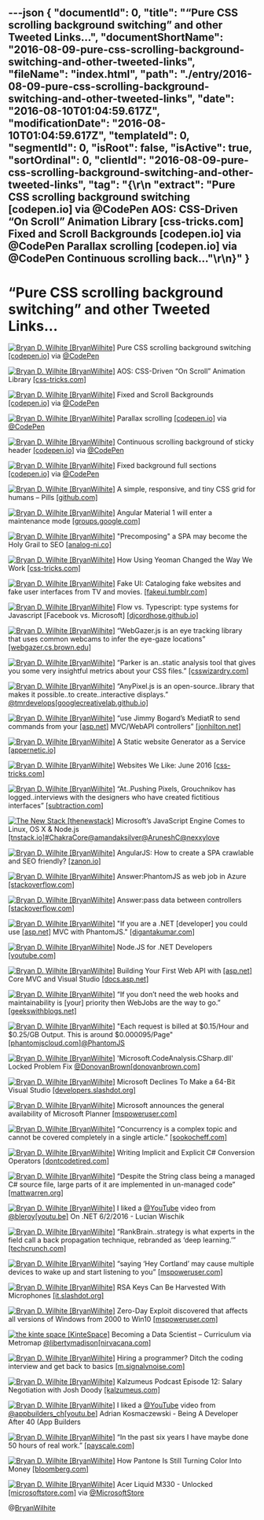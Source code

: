 ---json
{
  "documentId": 0,
  "title": "“Pure CSS scrolling background switching” and other Tweeted Links…",
  "documentShortName": "2016-08-09-pure-css-scrolling-background-switching-and-other-tweeted-links",
  "fileName": "index.html",
  "path": "./entry/2016-08-09-pure-css-scrolling-background-switching-and-other-tweeted-links",
  "date": "2016-08-10T01:04:59.617Z",
  "modificationDate": "2016-08-10T01:04:59.617Z",
  "templateId": 0,
  "segmentId": 0,
  "isRoot": false,
  "isActive": true,
  "sortOrdinal": 0,
  "clientId": "2016-08-09-pure-css-scrolling-background-switching-and-other-tweeted-links",
  "tag": "{\r\n  \"extract\": \"Pure CSS scrolling background switching [codepen.io] via @CodePen AOS: CSS-Driven “On Scroll” Animation Library [css-tricks.com] Fixed and Scroll Backgrounds [codepen.io] via @CodePen Parallax scrolling [codepen.io] via @CodePen Continuous scrolling back...\"\r\n}"
}
---

# “Pure CSS scrolling background switching” and other Tweeted Links…

[<img alt="Bryan D. Wilhite [BryanWilhite]" src="https://songhay.blob.core.windows.net/shared-social-twitter/BryanWilhite.jpeg">](http://songhayblog.azurewebsites.net/ "Bryan D. Wilhite [BryanWilhite]") Pure CSS scrolling background switching [[codepen.io]](http://codepen.io/JTParrett/pen/FfIph) via [@CodePen](http://twitter.com/CodePen)

[<img alt="Bryan D. Wilhite [BryanWilhite]" src="https://songhay.blob.core.windows.net/shared-social-twitter/BryanWilhite.jpeg">](http://songhayblog.azurewebsites.net/ "Bryan D. Wilhite [BryanWilhite]") AOS: CSS-Driven “On Scroll” Animation Library [[css-tricks.com]](https://css-tricks.com/aos-css-driven-scroll-animation-library/)

[<img alt="Bryan D. Wilhite [BryanWilhite]" src="https://songhay.blob.core.windows.net/shared-social-twitter/BryanWilhite.jpeg">](http://songhayblog.azurewebsites.net/ "Bryan D. Wilhite [BryanWilhite]") Fixed and Scroll Backgrounds [[codepen.io]](http://codepen.io/netmagik/pen/raEMgm) via [@CodePen](http://twitter.com/CodePen)

[<img alt="Bryan D. Wilhite [BryanWilhite]" src="https://songhay.blob.core.windows.net/shared-social-twitter/BryanWilhite.jpeg">](http://songhayblog.azurewebsites.net/ "Bryan D. Wilhite [BryanWilhite]") Parallax scrolling [[codepen.io]](http://codepen.io/AntonMalmstrom/pen/bkLuw) via [@CodePen](http://twitter.com/CodePen)

[<img alt="Bryan D. Wilhite [BryanWilhite]" src="https://songhay.blob.core.windows.net/shared-social-twitter/BryanWilhite.jpeg">](http://songhayblog.azurewebsites.net/ "Bryan D. Wilhite [BryanWilhite]") Continuous scrolling background of sticky header [[codepen.io]](http://codepen.io/dghez/pen/sfmya) via [@CodePen](http://twitter.com/CodePen)

[<img alt="Bryan D. Wilhite [BryanWilhite]" src="https://songhay.blob.core.windows.net/shared-social-twitter/BryanWilhite.jpeg">](http://songhayblog.azurewebsites.net/ "Bryan D. Wilhite [BryanWilhite]") Fixed background full sections [[codepen.io]](http://codepen.io/justinaven/pen/bdKPbO) via [@CodePen](http://twitter.com/CodePen)

[<img alt="Bryan D. Wilhite [BryanWilhite]" src="https://songhay.blob.core.windows.net/shared-social-twitter/BryanWilhite.jpeg">](http://songhayblog.azurewebsites.net/ "Bryan D. Wilhite [BryanWilhite]") A simple, responsive, and tiny CSS grid for humans – Pills [[github.com]](https://github.com/rohitkrai03/pills)

[<img alt="Bryan D. Wilhite [BryanWilhite]" src="https://songhay.blob.core.windows.net/shared-social-twitter/BryanWilhite.jpeg">](http://songhayblog.azurewebsites.net/ "Bryan D. Wilhite [BryanWilhite]") Angular Material 1 will enter a maintenance mode [[groups.google.com]](https://groups.google.com/forum/#!topic/ngmaterial/4ActiQp3nA0)

[<img alt="Bryan D. Wilhite [BryanWilhite]" src="https://songhay.blob.core.windows.net/shared-social-twitter/BryanWilhite.jpeg">](http://songhayblog.azurewebsites.net/ "Bryan D. Wilhite [BryanWilhite]") "Precomposing" a SPA may become the Holy Grail to SEO [[analog-ni.co]](http://www.analog-ni.co/precomposing-a-spa-may-become-the-holy-grail-to-seo)

[<img alt="Bryan D. Wilhite [BryanWilhite]" src="https://songhay.blob.core.windows.net/shared-social-twitter/BryanWilhite.jpeg">](http://songhayblog.azurewebsites.net/ "Bryan D. Wilhite [BryanWilhite]") How Using Yeoman Changed the Way We Work [[css-tricks.com]](https://css-tricks.com/using-yeoman-changed-way-work/)

[<img alt="Bryan D. Wilhite [BryanWilhite]" src="https://songhay.blob.core.windows.net/shared-social-twitter/BryanWilhite.jpeg">](http://songhayblog.azurewebsites.net/ "Bryan D. Wilhite [BryanWilhite]") Fake UI: Cataloging fake websites and fake user interfaces from TV and movies. [[fakeui.tumblr.com]](http://fakeui.tumblr.com/)

[<img alt="Bryan D. Wilhite [BryanWilhite]" src="https://songhay.blob.core.windows.net/shared-social-twitter/BryanWilhite.jpeg">](http://songhayblog.azurewebsites.net/ "Bryan D. Wilhite [BryanWilhite]") Flow vs. Typescript: type systems for Javascript [Facebook vs. Microsoft] [[djcordhose.github.io]](http://djcordhose.github.io/flow-vs-typescript/2016_hhjs.html#/)

[<img alt="Bryan D. Wilhite [BryanWilhite]" src="https://songhay.blob.core.windows.net/shared-social-twitter/BryanWilhite.jpeg">](http://songhayblog.azurewebsites.net/ "Bryan D. Wilhite [BryanWilhite]") “WebGazer.js is an eye tracking library that uses common webcams to infer the eye-gaze locations” [[webgazer.cs.brown.edu]](https://webgazer.cs.brown.edu/)

[<img alt="Bryan D. Wilhite [BryanWilhite]" src="https://songhay.blob.core.windows.net/shared-social-twitter/BryanWilhite.jpeg">](http://songhayblog.azurewebsites.net/ "Bryan D. Wilhite [BryanWilhite]") “Parker is an..static analysis tool that gives you some very insightful metrics about your CSS files.” [[csswizardry.com]](http://csswizardry.com/2016/06/improving-your-css-with-parker/)

[<img alt="Bryan D. Wilhite [BryanWilhite]" src="https://songhay.blob.core.windows.net/shared-social-twitter/BryanWilhite.jpeg">](http://songhayblog.azurewebsites.net/ "Bryan D. Wilhite [BryanWilhite]") “AnyPixel.js is an open-source..library that makes it possible..to create..interactive displays.” [@tmrdevelops](http://twitter.com/tmrdevelops)[[googlecreativelab.github.io]](http://googlecreativelab.github.io/anypixel/)

[<img alt="Bryan D. Wilhite [BryanWilhite]" src="https://songhay.blob.core.windows.net/shared-social-twitter/BryanWilhite.jpeg">](http://songhayblog.azurewebsites.net/ "Bryan D. Wilhite [BryanWilhite]") “use Jimmy Bogard’s MediatR to send commands from your [[asp.net]](http://ASP.NET) MVC/WebAPI controllers” [[jonhilton.net]](https://jonhilton.net/2016/06/06/simplify-your-controllers-with-the-command-pattern-and-mediatr/)

[<img alt="Bryan D. Wilhite [BryanWilhite]" src="https://songhay.blob.core.windows.net/shared-social-twitter/BryanWilhite.jpeg">](http://songhayblog.azurewebsites.net/ "Bryan D. Wilhite [BryanWilhite]") A Static website Generator as a Service [[appernetic.io]](https://appernetic.io/)

[<img alt="Bryan D. Wilhite [BryanWilhite]" src="https://songhay.blob.core.windows.net/shared-social-twitter/BryanWilhite.jpeg">](http://songhayblog.azurewebsites.net/ "Bryan D. Wilhite [BryanWilhite]") Websites We Like: June 2016 [[css-tricks.com]](https://css-tricks.com/websites-we-like-june-2016/)

[<img alt="Bryan D. Wilhite [BryanWilhite]" src="https://songhay.blob.core.windows.net/shared-social-twitter/BryanWilhite.jpeg">](http://songhayblog.azurewebsites.net/ "Bryan D. Wilhite [BryanWilhite]") “At..Pushing Pixels, Grouchnikov has logged..interviews with the designers who have created fictitious interfaces” [[subtraction.com]](https://www.subtraction.com/2016/06/02/a-conversation-about-fantasy-user-interfaces/)

[<img alt="The New Stack [thenewstack]" src="https://songhay.blob.core.windows.net/shared-social-twitter/thenewstack.png">](http://thenewstack.io/ "The New Stack [thenewstack]") Microsoft’s JavaScript Engine Comes to Linux, OS X & Node.js [[tnstack.io]](http://tnstack.io/tw6d302QOQl)[#ChakraCore](http://twitter.com/search?q=%23ChakraCore)[@amandaksilver](http://twitter.com/amandaksilver)[@AruneshC](http://twitter.com/AruneshC)[@nexxylove](http://twitter.com/nexxylove)

[<img alt="Bryan D. Wilhite [BryanWilhite]" src="https://songhay.blob.core.windows.net/shared-social-twitter/BryanWilhite.jpeg">](http://songhayblog.azurewebsites.net/ "Bryan D. Wilhite [BryanWilhite]") AngularJS: How to create a SPA crawlable and SEO friendly? [[zanon.io]](http://zanon.io/posts/angularjs-how-to-create-a-spa-crawlable-and-seo-friendly)

[<img alt="Bryan D. Wilhite [BryanWilhite]" src="https://songhay.blob.core.windows.net/shared-social-twitter/BryanWilhite.jpeg">](http://songhayblog.azurewebsites.net/ "Bryan D. Wilhite [BryanWilhite]") Answer:PhantomJS as web job in Azure [[stackoverflow.com]](http://stackoverflow.com/a/22913653/22944?stw=2)

[<img alt="Bryan D. Wilhite [BryanWilhite]" src="https://songhay.blob.core.windows.net/shared-social-twitter/BryanWilhite.jpeg">](http://songhayblog.azurewebsites.net/ "Bryan D. Wilhite [BryanWilhite]") Answer:pass data between controllers [[stackoverflow.com]](http://stackoverflow.com/a/18191623/22944?stw=2)

[<img alt="Bryan D. Wilhite [BryanWilhite]" src="https://songhay.blob.core.windows.net/shared-social-twitter/BryanWilhite.jpeg">](http://songhayblog.azurewebsites.net/ "Bryan D. Wilhite [BryanWilhite]") "If you are a .NET [developer] you could use [[asp.net]](http://ASP.NET) MVC with PhantomJS." [[digantakumar.com]](https://digantakumar.com/2014/03/25/how-to-improve-seo-for-a-spa-which-is-using-net-back-end/)

[<img alt="Bryan D. Wilhite [BryanWilhite]" src="https://songhay.blob.core.windows.net/shared-social-twitter/BryanWilhite.jpeg">](http://songhayblog.azurewebsites.net/ "Bryan D. Wilhite [BryanWilhite]") Node.JS for .NET Developers [[youtube.com]](https://www.youtube.com/watch?v=5ZsVj-jq_MU)

[<img alt="Bryan D. Wilhite [BryanWilhite]" src="https://songhay.blob.core.windows.net/shared-social-twitter/BryanWilhite.jpeg">](http://songhayblog.azurewebsites.net/ "Bryan D. Wilhite [BryanWilhite]") Building Your First Web API with [[asp.net]](http://ASP.NET) Core MVC and Visual Studio [[docs.asp.net]](https://docs.asp.net/en/latest/tutorials/first-web-api.html)

[<img alt="Bryan D. Wilhite [BryanWilhite]" src="https://songhay.blob.core.windows.net/shared-social-twitter/BryanWilhite.jpeg">](http://songhayblog.azurewebsites.net/ "Bryan D. Wilhite [BryanWilhite]") “If you don’t need the web hooks and maintainability is [your] priority then WebJobs are the way to go.” [[geekswithblogs.net]](http://geekswithblogs.net/tmurphy/archive/2016/06/02/application-integration-azure-functions-vs-webjobs.aspx)

[<img alt="Bryan D. Wilhite [BryanWilhite]" src="https://songhay.blob.core.windows.net/shared-social-twitter/BryanWilhite.jpeg">](http://songhayblog.azurewebsites.net/ "Bryan D. Wilhite [BryanWilhite]") "Each request is billed at $0.15/Hour and $0.25/GB Output. This is around $0.000095/Page" [[phantomjscloud.com]](https://phantomjscloud.com/)[@PhantomJS](http://twitter.com/PhantomJS)

[<img alt="Bryan D. Wilhite [BryanWilhite]" src="https://songhay.blob.core.windows.net/shared-social-twitter/BryanWilhite.jpeg">](http://songhayblog.azurewebsites.net/ "Bryan D. Wilhite [BryanWilhite]") 'Microsoft.CodeAnalysis.CSharp.dll' Locked Problem Fix [@DonovanBrown](http://twitter.com/DonovanBrown)[[donovanbrown.com]](http://www.donovanbrown.com/post/2016/06/05/MicrosoftCodeAnalysisCSharpdll-Locked-Problem-Fix)

[<img alt="Bryan D. Wilhite [BryanWilhite]" src="https://songhay.blob.core.windows.net/shared-social-twitter/BryanWilhite.jpeg">](http://songhayblog.azurewebsites.net/ "Bryan D. Wilhite [BryanWilhite]") Microsoft Declines To Make a 64-Bit Visual Studio [[developers.slashdot.org]](https://developers.slashdot.org/story/16/06/04/1429248/microsoft-declines-to-make-a-64-bit-visual-studio?utm_source=feedly1.0mainlinkanon&utm_medium=feed)

[<img alt="Bryan D. Wilhite [BryanWilhite]" src="https://songhay.blob.core.windows.net/shared-social-twitter/BryanWilhite.jpeg">](http://songhayblog.azurewebsites.net/ "Bryan D. Wilhite [BryanWilhite]") Microsoft announces the general availability of Microsoft Planner [[mspoweruser.com]](http://mspoweruser.com/microsoft-announces-general-availability-microsoft-planner/)

[<img alt="Bryan D. Wilhite [BryanWilhite]" src="https://songhay.blob.core.windows.net/shared-social-twitter/BryanWilhite.jpeg">](http://songhayblog.azurewebsites.net/ "Bryan D. Wilhite [BryanWilhite]") “Concurrency is a complex topic and cannot be covered completely in a single article.” [[sookocheff.com]](http://sookocheff.com/post/concurrency/concurrency-a-primer/)

[<img alt="Bryan D. Wilhite [BryanWilhite]" src="https://songhay.blob.core.windows.net/shared-social-twitter/BryanWilhite.jpeg">](http://songhayblog.azurewebsites.net/ "Bryan D. Wilhite [BryanWilhite]") Writing Implicit and Explicit C# Conversion Operators [[dontcodetired.com]](http://dontcodetired.com/blog/post/Writing-Implicit-and-Explicit-C-Conversion-Operators.aspx)

[<img alt="Bryan D. Wilhite [BryanWilhite]" src="https://songhay.blob.core.windows.net/shared-social-twitter/BryanWilhite.jpeg">](http://songhayblog.azurewebsites.net/ "Bryan D. Wilhite [BryanWilhite]") “Despite the String class being a managed C# source file, large parts of it are implemented in un-managed code” [[mattwarren.org]](http://mattwarren.org/2016/05/31/Strings-and-the-CLR-a-Special-Relationship/)

[<img alt="Bryan D. Wilhite [BryanWilhite]" src="https://songhay.blob.core.windows.net/shared-social-twitter/BryanWilhite.jpeg">](http://songhayblog.azurewebsites.net/ "Bryan D. Wilhite [BryanWilhite]") I liked a [@YouTube](http://twitter.com/YouTube) video from [@bleroy](http://twitter.com/bleroy)[[youtu.be]](http://youtu.be/5MnfrL7gfEs?a) On .NET 6/2/2016 - Lucian Wischik

[<img alt="Bryan D. Wilhite [BryanWilhite]" src="https://songhay.blob.core.windows.net/shared-social-twitter/BryanWilhite.jpeg">](http://songhayblog.azurewebsites.net/ "Bryan D. Wilhite [BryanWilhite]") “RankBrain..strategy is what experts in the field call a back propagation technique, rebranded as ‘deep learning.’” [[techcrunch.com]](http://techcrunch.com/2016/06/04/artificial-intelligence-is-changing-seo-faster-than-you-think/)

[<img alt="Bryan D. Wilhite [BryanWilhite]" src="https://songhay.blob.core.windows.net/shared-social-twitter/BryanWilhite.jpeg">](http://songhayblog.azurewebsites.net/ "Bryan D. Wilhite [BryanWilhite]") “saying ‘Hey Cortland’ may cause multiple devices to wake up and start listening to you” [[mspoweruser.com]](http://mspoweruser.com/microsoft-patent-proposes-solution-cacophony-voice-assistants/)

[<img alt="Bryan D. Wilhite [BryanWilhite]" src="https://songhay.blob.core.windows.net/shared-social-twitter/BryanWilhite.jpeg">](http://songhayblog.azurewebsites.net/ "Bryan D. Wilhite [BryanWilhite]") RSA Keys Can Be Harvested With Microphones [[it.slashdot.org]](https://it.slashdot.org/story/16/06/04/217222/rsa-keys-can-be-harvested-with-microphones?utm_source=feedly1.0mainlinkanon&utm_medium=feed)

[<img alt="Bryan D. Wilhite [BryanWilhite]" src="https://songhay.blob.core.windows.net/shared-social-twitter/BryanWilhite.jpeg">](http://songhayblog.azurewebsites.net/ "Bryan D. Wilhite [BryanWilhite]") Zero-Day Exploit discovered that affects all versions of Windows from 2000 to Win10 [[mspoweruser.com]](http://mspoweruser.com/zero-day-exploit-found-affects-versions-windows-2000-w10/)

[<img alt="the kinte space [KinteSpace]" src="https://songhay.blob.core.windows.net/shared-social-twitter/KinteSpace.png">](http://kintespace.com/ "the kinte space [KinteSpace]") Becoming a Data Scientist – Curriculum via Metromap [@libertymadison](http://twitter.com/libertymadison)[[nirvacana.com]](http://nirvacana.com/thoughts/becoming-a-data-scientist/)

[<img alt="Bryan D. Wilhite [BryanWilhite]" src="https://songhay.blob.core.windows.net/shared-social-twitter/BryanWilhite.jpeg">](http://songhayblog.azurewebsites.net/ "Bryan D. Wilhite [BryanWilhite]") Hiring a programmer? Ditch the coding interview and get back to basics [[m.signalvnoise.com]](https://m.signalvnoise.com/hiring-a-programmer-ditch-the-coding-interview-and-get-back-to-basics-f5c43e369eaf)

[<img alt="Bryan D. Wilhite [BryanWilhite]" src="https://songhay.blob.core.windows.net/shared-social-twitter/BryanWilhite.jpeg">](http://songhayblog.azurewebsites.net/ "Bryan D. Wilhite [BryanWilhite]") Kalzumeus Podcast Episode 12: Salary Negotiation with Josh Doody [[kalzumeus.com]](http://www.kalzumeus.com/2016/06/03/kalzumeus-podcast-episode-12-salary-negotiation-with-josh-doody/)

[<img alt="Bryan D. Wilhite [BryanWilhite]" src="https://songhay.blob.core.windows.net/shared-social-twitter/BryanWilhite.jpeg">](http://songhayblog.azurewebsites.net/ "Bryan D. Wilhite [BryanWilhite]") I liked a [@YouTube](http://twitter.com/YouTube) video from [@appbuilders_ch](http://twitter.com/appbuilders_ch)[[youtu.be]](http://youtu.be/GQx_beRMHVg?a) Adrian Kosmaczewski - Being A Developer After 40 (App Builders

[<img alt="Bryan D. Wilhite [BryanWilhite]" src="https://songhay.blob.core.windows.net/shared-social-twitter/BryanWilhite.jpeg">](http://songhayblog.azurewebsites.net/ "Bryan D. Wilhite [BryanWilhite]") “In the past six years I have maybe done 50 hours of real work.” [[payscale.com]](http://www.payscale.com/career-news/2016/05/programmer-fired-after-6-years-realizes-he-doesnt-know-how-to-code)

[<img alt="Bryan D. Wilhite [BryanWilhite]" src="https://songhay.blob.core.windows.net/shared-social-twitter/BryanWilhite.jpeg">](http://songhayblog.azurewebsites.net/ "Bryan D. Wilhite [BryanWilhite]") How Pantone Is Still Turning Color Into Money [[bloomberg.com]](http://www.bloomberg.com/news/articles/2015-08-26/how-pantone-is-still-turning-color-into-money)

[<img alt="Bryan D. Wilhite [BryanWilhite]" src="https://songhay.blob.core.windows.net/shared-social-twitter/BryanWilhite.jpeg">](http://songhayblog.azurewebsites.net/ "Bryan D. Wilhite [BryanWilhite]") Acer Liquid M330 - Unlocked [[microsoftstore.com]](http://www.microsoftstore.com/store/msusa/en_US/pdp/productID.335427600) via [@MicrosoftStore](http://twitter.com/MicrosoftStore)

@[BryanWilhite](https://twitter.com/BryanWilhite)
